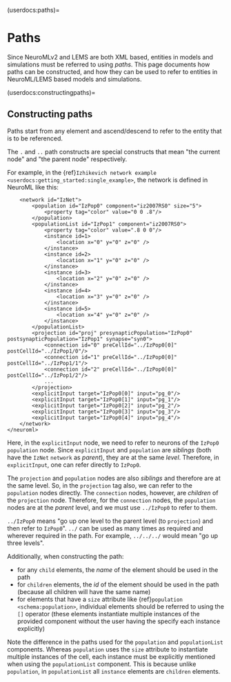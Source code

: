 (userdocs:paths)=
# Paths

Since NeuroMLv2 and LEMS are both XML based, entities in models and simulations must be referred to using *paths*.
This page documents how paths can be constructed, and how they can be used to refer to entities in NeuroML/LEMS based models and simulations.

(userdocs:constructingpaths)=
## Constructing paths
Paths start from any element and ascend/descend to refer to the entity that is to be referenced.

The `.` and `..` path constructs are special constructs that mean "the current node" and "the parent node" respectively.

For example, in the {ref}`Izhikevich network example <userdocs:getting_started:single_example>`, the network is defined in NeuroML like this:
```{code-block} xml
    <network id="IzNet">
        <population id="IzPop0" component="iz2007RS0" size="5">
            <property tag="color" value="0 0 .8"/>
        </population>
        <populationList id="IzPop1" component="iz2007RS0">
            <property tag="color" value=".8 0 0"/>
            <instance id=1>
                <location x="0" y="0" z="0" />
            </instance>
            <instance id=2>
                <location x="1" y="0" z="0" />
            </instance>
            <instance id=3>
                <location x="2" y="0" z="0" />
            </instance>
            <instance id=4>
                <location x="3" y="0" z="0" />
            </instance>
            <instance id=5>
                <location x="4" y="0" z="0" />
            </instance>
        </populationList>
        <projection id="proj" presynapticPopulation="IzPop0" postsynapticPopulation="IzPop1" synapse="syn0">
            <connection id="0" preCellId="../IzPop0[0]" postCellId="../IzPop1/0"/>
            <connection id="1" preCellId="../IzPop0[0]" postCellId="../IzPop1/1"/>
            <connection id="2" preCellId="../IzPop0[0]" postCellId="../IzPop1/2"/>
            ...
        </projection>
        <explicitInput target="IzPop0[0]" input="pg_0"/>
        <explicitInput target="IzPop0[1]" input="pg_1"/>
        <explicitInput target="IzPop0[2]" input="pg_2"/>
        <explicitInput target="IzPop0[3]" input="pg_3"/>
        <explicitInput target="IzPop0[4]" input="pg_4"/>
    </network>
</neuroml>
```
Here, in the `explicitInput` node, we need to refer to neurons of the `IzPop0` `population` node.
Since `explicitInput` and `population` are *siblings* (both have the `IzNet` `network` as *parent*), they are at the same *level*.
Therefore, in `explicitInput`, one can refer directly to `IzPop0`.

The `projection` and `population` nodes are also *siblings* and therefore are at the same level.
So, in the `projection` tag also, we can refer to the `population` nodes directly.
The `connection` nodes, however, are *children* of the `projection` node.
Therefore, for the `connection` nodes, the `population` nodes are at the *parent* level, and we must use `../IzPop0` to refer to them.

`../IzPop0` means "go up one level to the parent level (to `projection`) and then refer to `IzPop0`".
`../` can be used as many times as required and wherever required in the path.
For example, `../../../` would mean "go up three levels".

Additionally, when constructing the path:

- for any `child` elements, the *name* of the element should be used in the path
- for `children` elements, the *id* of the element should be used in the path (because all children will have the same name)
- for elements that have a `size` attribute like {ref}`population <schema:population>`, individual elements should be referred to using the `[]` operator (these elements instantiate multiple instances of the provided component without the user having the specify each instance explicitly)

Note the difference in the paths used for the `population` and `populationList` components.
Whereas `population` uses the `size` attribute to instantiate multiple instances of the cell, each instance must be explicitly mentioned when using the `populationList` component.
This is because unlike `population`, in `populationList` all `instance` elements are `children` elements.
